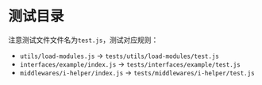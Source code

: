 # 测试目录
注意测试文件文件名为`test.js`，测试对应规则：

* `utils/load-modules.js` -> `tests/utils/load-modules/test.js`
* `interfaces/example/index.js` -> `tests/interfaces/example/test.js`
* `middlewares/i-helper/index.js` -> `tests/middlewares/i-helper/test.js`
